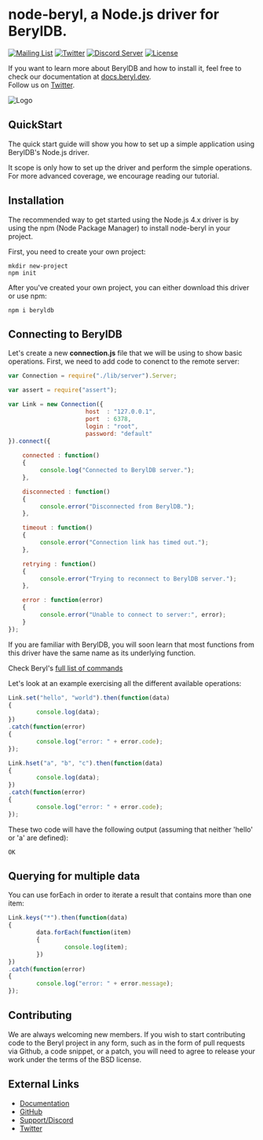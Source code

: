 
# node-beryl, a Node.js driver for BerylDB.

[![Mailing List](https://img.shields.io/badge/email-google%20groups-4285F4 "beryldb@googlegroups.com")](https://groups.google.com/g/beryldb)
[![Twitter](https://img.shields.io/twitter/follow/beryldb?color=%23179CF0&logo=twitter&style=flat-square "@beryldb on Twitter")](https://twitter.com/beryldb)
[![Discord Server](https://img.shields.io/discord/823028202318200912?color=7289da&logo=discord "Discord Server")](https://discord.gg/GRCEuMdYRt)
[![License](https://img.shields.io/badge/License-BSD%203--Clause-blue.svg)](https://opensource.org/licenses/BSD-3-Clause)
<br>


If you want to learn more about BerylDB and how to install it, feel free to check our
documentation at [docs.beryl.dev](https://docs.beryl.dev/).<br>
Follow us on [Twitter](https://twitter.com/beryldb).

![Logo](https://docs.beryl.dev/img/smaller.png??)

## QuickStart

The quick start guide will show you how to set up a simple application using
BerylDB's Node.js driver.

It scope is only how to set up the driver and perform the simple operations.
For more advanced coverage, we encourage reading our tutorial.

## Installation

The recommended way to get started using the Node.js 4.x driver is by using the npm (Node Package Manager) to install
node-beryl in your project.

First, you need to create your own project:

```
mkdir new-project
npm init
```

After you've created your own project, you can either download this driver
or use npm:

```
npm i beryldb
```

## Connecting to BerylDB

Let's create a new **connection.js** file that we will be using to show
basic operations. First, we need to add code to conenct to the remote
server:

```javascript
var Connection = require("./lib/server").Server;

var assert = require("assert");

var Link = new Connection({
                      host  : "127.0.0.1",            
                      port  : 6378,           
                      login : "root",
                      password: "default"
}).connect({
  
    connected : function() 
    {
         console.log("Connected to BerylDB server.");
    },

    disconnected : function() 
    { 
         console.error("Disconnected from BerylDB.");
    },

    timeout : function() 
    {
         console.error("Connection link has timed out.");
    },

    retrying : function() 
    {
         console.error("Trying to reconnect to BerylDB server.");
    },

    error : function(error) 
    {
         console.error("Unable to connect to server:", error);
    }
});
```

If you are familiar with BerylDB, you will soon learn that most functions
from this driver have the same name as its underlying function. 

Check Beryl's [full list of commands](https://docs.beryl.dev/using/commands/)

Let's look at an example exercising all the different available operations:

```javascript
Link.set("hello", "world").then(function(data) 
{
        console.log(data);
})
.catch(function(error)
{
        console.log("error: " + error.code);
});
```

```javascript
Link.hset("a", "b", "c").then(function(data) 
{
        console.log(data);
})
.catch(function(error)
{
        console.log("error: " + error.code);
});
```

These two code will have the following output (assuming that neither 'hello'
or 'a' are defined):

```
OK
```

## Querying for multiple data

You can use forEach in order to iterate a result that contains more than one
item:

```javascript
Link.keys("*").then(function(data) 
{
        data.forEach(function(item)
        {
                console.log(item);
        })
})
.catch(function(error)
{
        console.log("error: " + error.message);
});
```

## Contributing

We are always welcoming new members. If you wish to start contributing code to the 
Beryl project in any form, such as in the form of pull requests via Github, 
a code snippet, or a patch, you will need to agree to release your work under the terms of the
BSD license.

## External Links

* [Documentation](https://docs.beryl.dev)
* [GitHub](https://github.com/beryldb/beryldb)
* [Support/Discord](https://discord.gg/GRCEuMdYRt)
* [Twitter](https://twitter.com/beryldb)
